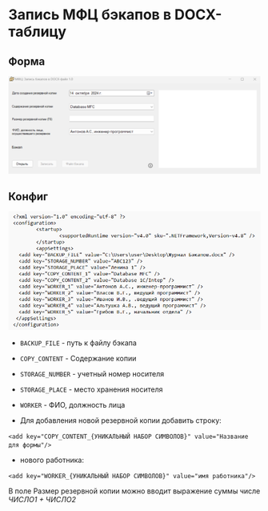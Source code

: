 # Запись МФЦ бэкапов в DOCX-таблицу

## Форма
![форма](/readme/frame.png)

## Конфиг
![конфиг](/readme/config.png)

+ ``BACKUP_FILE`` - путь к файлу бэкапа

+ ``COPY_CONTENT`` - Содержание копии

+ ``STORAGE_NUMBER`` - учетный номер носителя

+ ``STORAGE_PLACE`` - место хранения носителя

+ ``WORKER`` - ФИО, должность лица

+ Для добавления новой резервной копии добавить строку:

``<add key="COPY_CONTENT_{УНИКАЛЬНЫЙ НАБОР СИМВОЛОВ}" value="Название для формы"/>``
+ нового работника:

``<add key="WORKER_{УНИКАЛЬНЫЙ НАБОР СИМВОЛОВ}" value="имя работника"/>``

В поле
 Размер резервной копии можно вводит выражение суммы числе *ЧИСЛО1 + ЧИСЛО2*